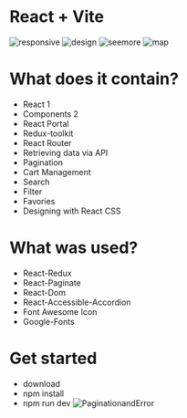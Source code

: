# React + Vite
![responsive](https://github.com/ycihan0/rickandmorty/assets/133245392/24937b0a-4fd8-4b84-8603-de24aa52f6ec)
![design](https://github.com/ycihan0/rickandmorty/assets/133245392/bdf892d4-fdb5-4ae3-8d5e-509c3d380cf2)
![seemore](https://github.com/ycihan0/rickandmorty/assets/133245392/17d28be3-276f-4051-a495-d0f533256a8c)
![map](https://github.com/ycihan0/rickandmorty/assets/133245392/f2bb5902-70a7-4bfe-bf8a-69fe42ed3c83)
# What does it contain?
- React 1
- Components 2
- React Portal 
- Redux-toolkit 
- React Router 
- Retrieving data via API
- Pagination
- Cart Management 
- Search
- Filter
- Favories
- Designing with React CSS
# What was used?
- React-Redux
- React-Paginate
- React-Dom
- React-Accessible-Accordion
- Font Awesome Icon
- Google-Fonts
# Get started 
- download
- npm install
- npm run dev
![PaginationandError](https://github.com/ycihan0/rickandmorty/assets/133245392/2ef9ec48-c173-47ca-ac57-6673b853fc0f)

